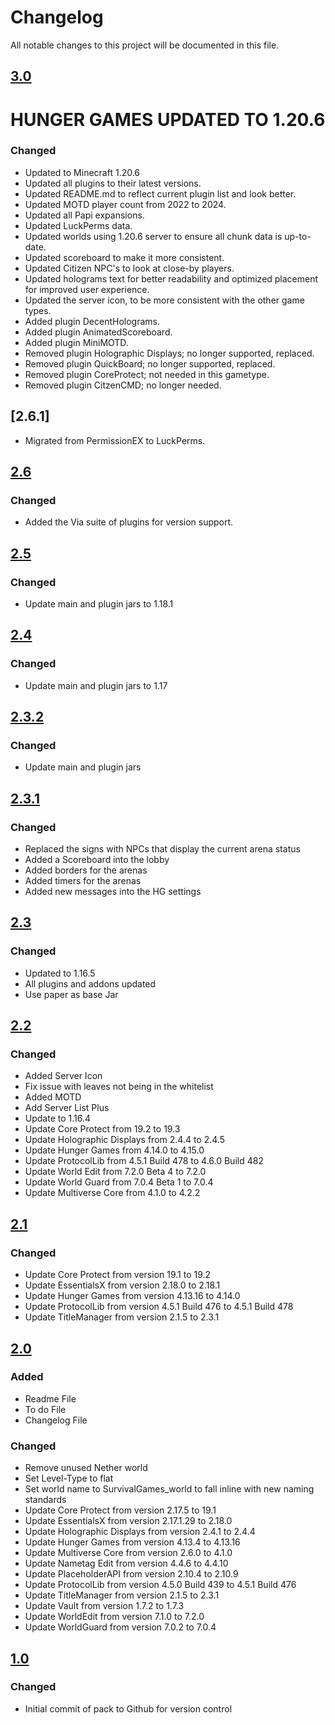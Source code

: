# Changelog
All notable changes to this project will be documented in this file.

## [3.0]

# HUNGER GAMES UPDATED TO 1.20.6

### Changed
- Updated to Minecraft 1.20.6
- Updated all plugins to their latest versions.
- Updated README.md to reflect current plugin list and look better.
- Updated MOTD player count from 2022 to 2024.
- Updated all Papi expansions.
- Updated LuckPerms data.
- Updated worlds using 1.20.6 server to ensure all chunk data is up-to-date.
- Updated scoreboard to make it more consistent.
- Updated Citizen NPC's to look at close-by players.
- Updated holograms text for better readability and optimized placement for improved user experience.
- Updated the server icon, to be more consistent with the other game types.
- Added plugin DecentHolograms.
- Added plugin AnimatedScoreboard.
- Added plugin MiniMOTD.
- Removed plugin Holographic Displays; no longer supported, replaced.
- Removed plugin QuickBoard; no longer supported, replaced.
- Removed plugin CoreProtect; not needed in this gametype.
- Removed plugin CitzenCMD; no longer needed.

## [2.6.1]
- Migrated from PermissionEX to LuckPerms.

## [2.6]

### Changed
- Added the Via suite of plugins for version support.

## [2.5]

### Changed
- Update main and plugin jars to 1.18.1

## [2.4]

### Changed
- Update main and plugin jars to 1.17

## [2.3.2]

### Changed
- Update main and plugin jars

## [2.3.1]

### Changed
- Replaced the signs with NPCs that display the current arena status
- Added a Scoreboard into the lobby
- Added borders for the arenas
- Added timers for the arenas
- Added new messages into the HG settings 


## [2.3]

### Changed
- Updated to 1.16.5
- All plugins and addons updated
- Use paper as base Jar

## [2.2]

### Changed
- Added Server Icon
- Fix issue with leaves not being in the whitelist
- Added MOTD
- Add Server List Plus
- Update to 1.16.4
- Update Core Protect from 19.2 to 19.3
- Update Holographic Displays from 2.4.4 to 2.4.5
- Update Hunger Games from 4.14.0 to 4.15.0
- Update ProtocolLib from 4.5.1 Build 478 to 4.6.0 Build 482
- Update World Edit from 7.2.0 Beta 4 to 7.2.0
- Update World Guard from 7.0.4 Beta 1 to 7.0.4
- Update Multiverse Core from 4.1.0 to 4.2.2

## [2.1]

### Changed
- Update Core Protect from version 19.1 to 19.2
- Update EssentialsX from version 2.18.0 to 2.18.1
- Update Hunger Games from version 4.13.16 to 4.14.0
- Update ProtocolLib from version 4.5.1 Build 476 to 4.5.1 Build 478
- Update TitleManager from version 2.1.5 to 2.3.1

## [2.0]

### Added
- Readme File
- To do File
- Changelog File

### Changed
- Remove unused Nether world
- Set Level-Type to flat
- Set world name to SurvivalGames_world to fall inline with new naming standards
- Update Core Protect from version 2.17.5 to 19.1
- Update EssentialsX from version 2.17.1.29 to 2.18.0
- Update Holographic Displays from version 2.4.1 to 2.4.4
- Update Hunger Games from version 4.13.4 to 4.13.16
- Update Multiverse Core from version 2.6.0 to 4.1.0
- Update Nametag Edit from version 4.4.6 to 4.4.10
- Update PlaceholderAPI from version 2.10.4 to 2.10.9
- Update ProtocolLib from version 4.5.0 Build 439 to 4.5.1 Build 476
- Update TitleManager from version 2.1.5 to 2.3.1
- Update Vault from version 1.7.2 to 1.7.3
- Update WorldEdit from version 7.1.0 to 7.2.0
- Update WorldGuard from version 7.0.2 to 7.0.4

## [1.0]

### Changed
- Initial commit of pack to Github for version control

[3.0]: https://github.com/apexhosting/HungerGames/releases/tag/3.0
[2.6]: https://github.com/apexhosting/HungerGames/releases/tag/2.6
[2.5]: https://github.com/apexhosting/HungerGames/releases/tag/2.5
[2.4]: https://github.com/apexhosting/HungerGames/releases/tag/2.4
[2.3.2]: https://github.com/apexhosting/HungerGames/releases/tag/2.3.2
[2.3.1]: https://github.com/apexhosting/HungerGames/releases/tag/2.3.1
[2.3]: https://github.com/apexhosting/HungerGames/releases/tag/2.3
[2.2]: https://github.com/apexhosting/HungerGames/releases/tag/2.2
[2.1]: https://github.com/apexhosting/HungerGames/releases/tag/2.1
[2.0]: https://github.com/apexhosting/HungerGames/releases/tag/2.0
[1.0]: https://github.com/apexhosting/HungerGames/releases/tag/1.0